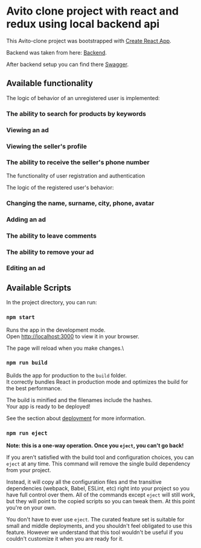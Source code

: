 # Avito clone project with react and redux using local backend api

This Avito-clone project was bootstrapped with [Create React App](https://github.com/facebook/create-react-app).

Backend was taken from here: [Backend](https://drive.google.com/file/d/1pFE-NRANTsWmQwTyURjHXuECMmoKCFjO/view).

After backend setup you can find there [Swagger](http://localhost:8090/).

## Available functionality

The logic of behavior of an unregistered user is implemented:

### The ability to search for products by keywords

### Viewing an ad

### Viewing the seller's profile

### The ability to receive the seller's phone number

The functionality of user registration and authentication

The logic of the registered user's behavior:

### Changing the name, surname, city, phone, avatar

### Adding an ad

### The ability to leave comments

### The ability to remove your ad

### Editing an ad


## Available Scripts

In the project directory, you can run:

### `npm start`

Runs the app in the development mode.\
Open [http://localhost:3000](http://localhost:3000) to view it in your browser.

The page will reload when you make changes.\

### `npm run build`

Builds the app for production to the `build` folder.\
It correctly bundles React in production mode and optimizes the build for the best performance.

The build is minified and the filenames include the hashes.\
Your app is ready to be deployed!

See the section about [deployment](https://facebook.github.io/create-react-app/docs/deployment) for more information.

### `npm run eject`

**Note: this is a one-way operation. Once you `eject`, you can't go back!**

If you aren't satisfied with the build tool and configuration choices, you can `eject` at any time. This command will remove the single build dependency from your project.

Instead, it will copy all the configuration files and the transitive dependencies (webpack, Babel, ESLint, etc) right into your project so you have full control over them. All of the commands except `eject` will still work, but they will point to the copied scripts so you can tweak them. At this point you're on your own.

You don't have to ever use `eject`. The curated feature set is suitable for small and middle deployments, and you shouldn't feel obligated to use this feature. However we understand that this tool wouldn't be useful if you couldn't customize it when you are ready for it.

